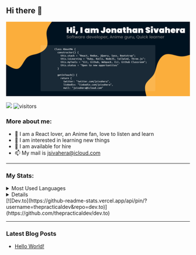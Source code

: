 ## Hi there 👋

![github-headline](./assets/github-headline.jpg)

![](https://img.shields.io/twitter/follow/jsivahera?color=blue&style=for-the-badge) ![visitors](https://visitor-badge.glitch.me/badge?page_id=jssol&left_color=green&right_color=blue)

### More about me:

- 🚀 I am a React lover, an Anime fan, love to listen and learn
- 👀 I am interested in learning new things
- 🌱 I am available for hire
- 📫 My mail is [jsivahera@icloud.com](jsivahera@icloud.com)

---

### My Stats:

<details>
  <summary>Most Used Languages</summary>
  <div><a href="https://github.com/jssol/github-readme-stats"><img src="https://github-readme-stats.vercel.app/api/top-langs/?username=jssol" alt="image-stat"></a></div>
</details> 
<details>
![Jonathan's github stats](https://github-readme-stats.vercel.app/api?username=jssol)
</details>[![Dev.to](https://github-readme-stats.vercel.app/api/pin/?username=thepracticaldev&repo=dev.to)](https://github.com/thepracticaldev/dev.to)


---

### Latest Blog Posts
<!-- BLOG-POST-LIST:START -->
- [Hello World!](https://dev.to/jssol/hello-world-4o12)
<!-- BLOG-POST-LIST:END -->
